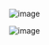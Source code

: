 ![image](https://user-images.githubusercontent.com/85465559/159894943-2ecacf51-9c99-4845-99e7-5100ca77e44d.png)

![image](https://user-images.githubusercontent.com/85465559/159895154-802ad065-1ff2-4c9b-be89-b8de3761c44b.png)
